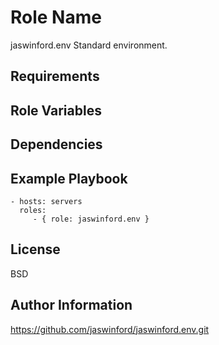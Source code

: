 Role Name
=========

jaswinford.env
Standard environment.

Requirements
------------

Role Variables
--------------


Dependencies
------------


Example Playbook
----------------

    - hosts: servers
      roles:
         - { role: jaswinford.env }

License
-------

BSD

Author Information
------------------

https://github.com/jaswinford/jaswinford.env.git
